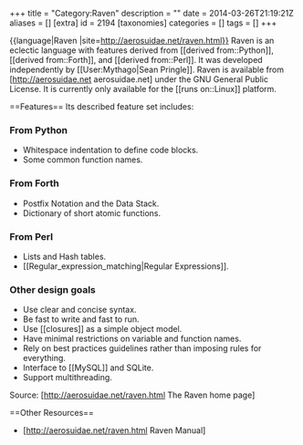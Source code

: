 +++
title = "Category:Raven"
description = ""
date = 2014-03-26T21:19:21Z
aliases = []
[extra]
id = 2194
[taxonomies]
categories = []
tags = []
+++

{{language|Raven
|site=http://aerosuidae.net/raven.html}}
Raven is an eclectic language with features derived from [[derived from::Python]], [[derived from::Forth]], and [[derived from::Perl]]. It was developed independently by [[User:Mythago|Sean Pringle]]. Raven is available from [http://aerosuidae.net aerosuidae.net] under the GNU General Public License. It is currently only available for the [[runs on::Linux]] platform.

==Features==
Its described feature set includes:


### From Python

* Whitespace indentation to define code blocks.
* Some common function names.


### From Forth


* Postfix Notation and the Data Stack.
* Dictionary of short atomic functions.


### From Perl


* Lists and Hash tables.
* [[Regular_expression_matching|Regular Expressions]].


### Other design goals


* Use clear and concise syntax.
* Be fast to write and fast to run.
* Use [[closures]] as a simple object model.
* Have minimal restrictions on variable and function names.
* Rely on best practices guidelines rather than imposing rules for everything.
* Interface to [[MySQL]] and SQLite.
* Support multithreading.

Source: [http://aerosuidae.net/raven.html The Raven home page]

==Other Resources==
* [http://aerosuidae.net/raven.html Raven Manual]
